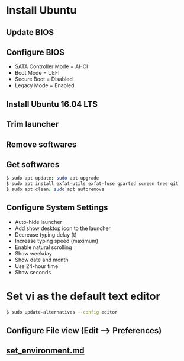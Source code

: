 # Install Ubuntu

## Update BIOS

## Configure BIOS

- SATA Controller Mode = AHCI
- Boot Mode = UEFI
- Secure Boot = Disabled
- Legacy Mode = Enabled

## Install Ubuntu 16.04 LTS

## Trim launcher

## Remove softwares

## Get softwares

```bash
$ sudo apt update; sudo apt upgrade
$ sudo apt install exfat-utils exfat-fuse gparted screen tree git
$ sudo apt clean; sudo apt autoremove
```

## Configure System Settings

- Auto-hide launcher
- Add show desktop icon to the launcher
- Decrease typing delay (t)
- Increase typing speed (maximum)
- Enable natural scrolling
- Show weekday
- Show date and month
- Use 24-hour time
- Show seconds

# Set vi as the default text editor

```bash
$ sudo update-alternatives --config editor
```

## Configure File view (Edit --> Preferences)

## [set_environment.md](set_environment.md)

